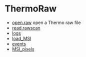 ﻿# ThermoRaw



+ [open.raw](ThermoRaw/open.raw.1) open a Thermo raw file
+ [read.rawscan](ThermoRaw/read.rawscan.1) 
+ [logs](ThermoRaw/logs.1) 
+ [load_MSI](ThermoRaw/load_MSI.1) 
+ [events](ThermoRaw/events.1) 
+ [MSI_pixels](ThermoRaw/MSI_pixels.1) 
